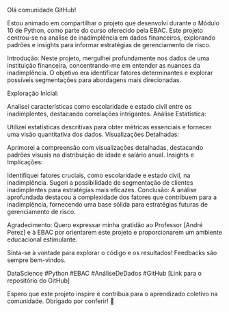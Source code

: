 Olá comunidade GitHub!

Estou animado em compartilhar o projeto que desenvolvi durante o Módulo 10 de Python, como parte do curso oferecido pela EBAC. Este projeto centrou-se na análise de inadimplência em dados financeiros, explorando padrões e insights para informar estratégias de gerenciamento de risco.

Introdução:
Neste projeto, mergulhei profundamente nos dados de uma instituição financeira, concentrando-me em entender as nuances da inadimplência. O objetivo era identificar fatores determinantes e explorar possíveis segmentações para abordagens mais direcionadas.

Exploração Inicial:

Analisei características como escolaridade e estado civil entre os inadimplentes, destacando correlações intrigantes.
Análise Estatística:

Utilizei estatísticas descritivas para obter métricas essenciais e fornecer uma visão quantitativa dos dados.
Visualizações Detalhadas:

Aprimorei a compreensão com visualizações detalhadas, destacando padrões visuais na distribuição de idade e salário anual.
Insights e Implicações:

Identifiquei fatores cruciais, como escolaridade e estado civil, na inadimplência.
Sugeri a possibilidade de segmentação de clientes inadimplentes para estratégias mais eficazes.
Conclusão:
A análise aprofundada destacou a complexidade dos fatores que contribuem para a inadimplência, fornecendo uma base sólida para estratégias futuras de gerenciamento de risco.

Agradecimento:
Quero expressar minha gratidão ao Professor [André Perez] e à EBAC por orientarem este projeto e proporcionarem um ambiente educacional estimulante.

Sinta-se à vontade para explorar o código e os resultados! Feedbacks são sempre bem-vindos.

DataScience #Python #EBAC #AnáliseDeDados #GitHub
[Link para o repositório do GitHub]

Espero que este projeto inspire e contribua para o aprendizado coletivo na comunidade. Obrigado por conferir! 🚀

